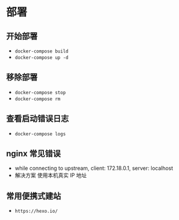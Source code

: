 # 部署

## 开始部署

- `docker-compose build`
- `docker-compose up -d`

## 移除部署

- `docker-compose stop`
- `docker-compose rm`

## 查看启动错误日志

- `docker-compose logs`

## nginx 常见错误

- while connecting to upstream, client: 172.18.0.1, server: localhost
- 解决方案 使用本机真实 IP 地址

## 常用便携式建站

- `https://hexo.io/`
